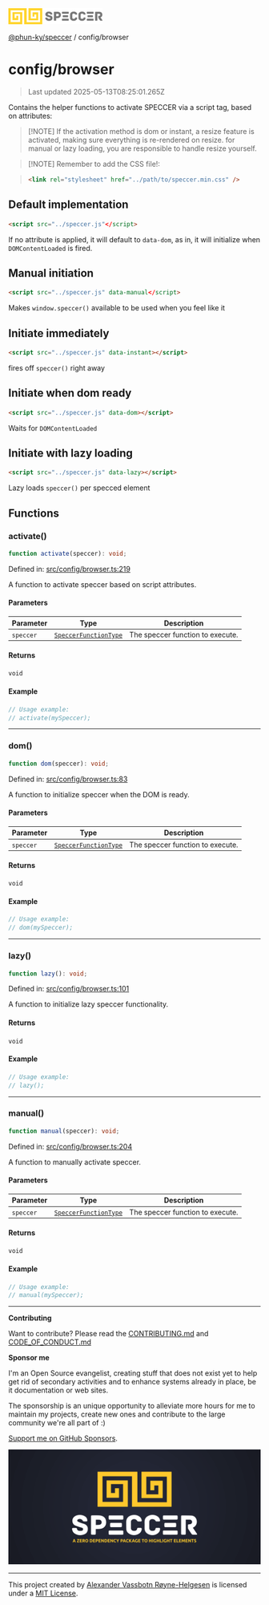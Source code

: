 <div><img alt="SPECCER logo" src="https://raw.githubusercontent.com/phun-ky/speccer/main/public/logo-speccer-horizontal-colored-package.svg?raw=true" style="max-height:32px;"/></div>

[@phun-ky/speccer](../README.md) / config/browser

# config/browser

> Last updated 2025-05-13T08:25:01.265Z

Contains the helper functions to activate SPECCER via a script tag, based on
attributes:

> \[!NOTE] If the activation method is dom or instant, a resize feature is
> activated, making sure everything is re-rendered on resize. for manual or lazy
> loading, you are responsible to handle resize yourself.

> \[!NOTE] Remember to add the CSS file!:

> ```html
> <link rel="stylesheet" href="../path/to/speccer.min.css" />
> ```

## Default implementation

```html
<script src="../speccer.js"</script>
```

If no attribute is applied, it will default to `data-dom`, as in, it will
initialize when `DOMContentLoaded` is fired.

## Manual initiation

```html
<script src="../speccer.js" data-manual</script>
```

Makes `window.speccer()` available to be used when you feel like it

## Initiate immediately

```html
<script src="../speccer.js" data-instant></script>
```

fires off `speccer()` right away

## Initiate when dom ready

```html
<script src="../speccer.js" data-dom></script>
```

Waits for `DOMContentLoaded`

## Initiate with lazy loading

```html
<script src="../speccer.js" data-lazy></script>
```

Lazy loads `speccer()` per specced element

## Functions

### activate()

```ts
function activate(speccer): void;
```

Defined in:
[src/config/browser.ts:219](https://github.com/phun-ky/speccer/blob/main/src/config/browser.ts#L219)

A function to activate speccer based on script attributes.

#### Parameters

| Parameter | Type                                                             | Description                      |
| --------- | ---------------------------------------------------------------- | -------------------------------- |
| `speccer` | [`SpeccerFunctionType`](../types/speccer.md#speccerfunctiontype) | The speccer function to execute. |

#### Returns

`void`

#### Example

```ts
// Usage example:
// activate(mySpeccer);
```

---

### dom()

```ts
function dom(speccer): void;
```

Defined in:
[src/config/browser.ts:83](https://github.com/phun-ky/speccer/blob/main/src/config/browser.ts#L83)

A function to initialize speccer when the DOM is ready.

#### Parameters

| Parameter | Type                                                             | Description                      |
| --------- | ---------------------------------------------------------------- | -------------------------------- |
| `speccer` | [`SpeccerFunctionType`](../types/speccer.md#speccerfunctiontype) | The speccer function to execute. |

#### Returns

`void`

#### Example

```ts
// Usage example:
// dom(mySpeccer);
```

---

### lazy()

```ts
function lazy(): void;
```

Defined in:
[src/config/browser.ts:101](https://github.com/phun-ky/speccer/blob/main/src/config/browser.ts#L101)

A function to initialize lazy speccer functionality.

#### Returns

`void`

#### Example

```ts
// Usage example:
// lazy();
```

---

### manual()

```ts
function manual(speccer): void;
```

Defined in:
[src/config/browser.ts:204](https://github.com/phun-ky/speccer/blob/main/src/config/browser.ts#L204)

A function to manually activate speccer.

#### Parameters

| Parameter | Type                                                             | Description                      |
| --------- | ---------------------------------------------------------------- | -------------------------------- |
| `speccer` | [`SpeccerFunctionType`](../types/speccer.md#speccerfunctiontype) | The speccer function to execute. |

#### Returns

`void`

#### Example

```ts
// Usage example:
// manual(mySpeccer);
```

---

**Contributing**

Want to contribute? Please read the
[CONTRIBUTING.md](https://github.com/phun-ky/speccer/blob/main/CONTRIBUTING.md)
and
[CODE_OF_CONDUCT.md](https://github.com/phun-ky/speccer/blob/main/CODE_OF_CONDUCT.md)

**Sponsor me**

I'm an Open Source evangelist, creating stuff that does not exist yet to help
get rid of secondary activities and to enhance systems already in place, be it
documentation or web sites.

The sponsorship is an unique opportunity to alleviate more hours for me to
maintain my projects, create new ones and contribute to the large community
we're all part of :)

[Support me on GitHub Sponsors](https://github.com/sponsors/phun-ky).

![Speccer banner, with logo and slogan: A zero dependency package to annotate or highlight elements](https://github.com/phun-ky/speccer/blob/main/public/speccer-banner.png?raw=true)

---

This project created by [Alexander Vassbotn Røyne-Helgesen](http://phun-ky.net)
is licensed under a [MIT License](https://choosealicense.com/licenses/mit/).
